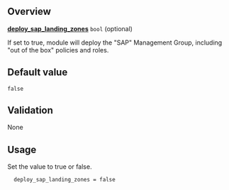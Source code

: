 ## Overview

[**deploy_sap_landing_zones**](#overview) `bool` (optional)

If set to true, module will deploy the "SAP" Management Group, including "out of the box" policies and roles.

## Default value

`false`

## Validation

None

## Usage

Set the value to true or false.

```hcl
  deploy_sap_landing_zones = false
```

[//]: # "************************"
[//]: # "INSERT LINK LABELS BELOW"
[//]: # "************************"

[this_page]: # "Link for the current page."

